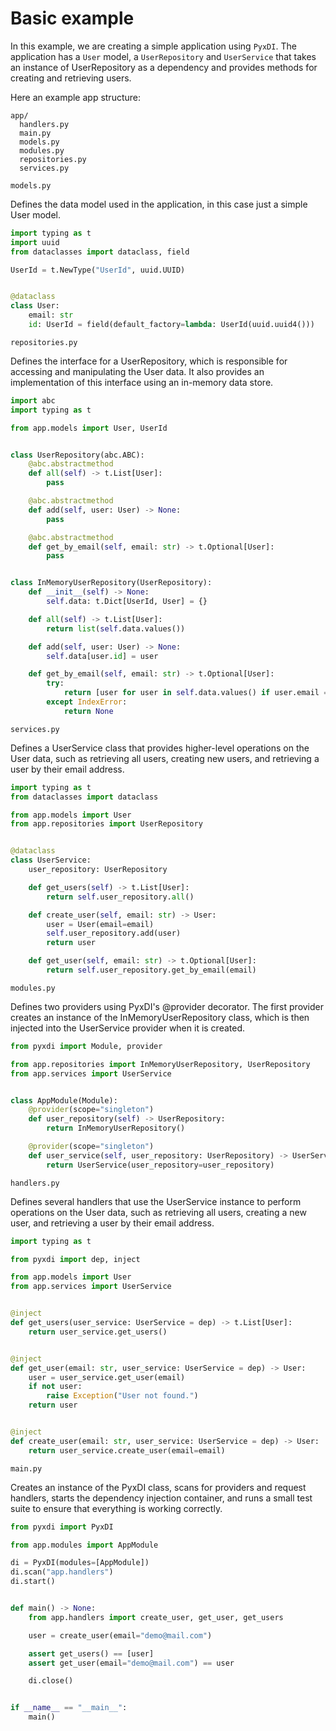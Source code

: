 # Basic example

In this example, we are creating a simple application using `PyxDI`. The application has a `User` model, a `UserRepository` and `UserService` that takes an instance of UserRepository as a dependency and provides methods for creating and retrieving users.

Here an example app structure:

```
app/
  handlers.py
  main.py
  models.py
  modules.py
  repositories.py
  services.py
```

`models.py`

Defines the data model used in the application, in this case just a simple User model.

```python
import typing as t
import uuid
from dataclasses import dataclass, field

UserId = t.NewType("UserId", uuid.UUID)


@dataclass
class User:
    email: str
    id: UserId = field(default_factory=lambda: UserId(uuid.uuid4()))
```

`repositories.py`

Defines the interface for a UserRepository, which is responsible for accessing and manipulating the User data. It also provides an implementation of this interface using an in-memory data store.

```python
import abc
import typing as t

from app.models import User, UserId


class UserRepository(abc.ABC):
    @abc.abstractmethod
    def all(self) -> t.List[User]:
        pass

    @abc.abstractmethod
    def add(self, user: User) -> None:
        pass

    @abc.abstractmethod
    def get_by_email(self, email: str) -> t.Optional[User]:
        pass


class InMemoryUserRepository(UserRepository):
    def __init__(self) -> None:
        self.data: t.Dict[UserId, User] = {}

    def all(self) -> t.List[User]:
        return list(self.data.values())

    def add(self, user: User) -> None:
        self.data[user.id] = user

    def get_by_email(self, email: str) -> t.Optional[User]:
        try:
            return [user for user in self.data.values() if user.email == email][0]
        except IndexError:
            return None
```

`services.py`

Defines a UserService class that provides higher-level operations on the User data, such as retrieving all users, creating new users, and retrieving a user by their email address.

```python
import typing as t
from dataclasses import dataclass

from app.models import User
from app.repositories import UserRepository


@dataclass
class UserService:
    user_repository: UserRepository

    def get_users(self) -> t.List[User]:
        return self.user_repository.all()

    def create_user(self, email: str) -> User:
        user = User(email=email)
        self.user_repository.add(user)
        return user

    def get_user(self, email: str) -> t.Optional[User]:
        return self.user_repository.get_by_email(email)
```

`modules.py`

Defines two providers using PyxDI's @provider decorator. The first provider creates an instance of the InMemoryUserRepository class, which is then injected into the UserService provider when it is created.

```python
from pyxdi import Module, provider

from app.repositories import InMemoryUserRepository, UserRepository
from app.services import UserService


class AppModule(Module):
    @provider(scope="singleton")
    def user_repository(self) -> UserRepository:
        return InMemoryUserRepository()

    @provider(scope="singleton")
    def user_service(self, user_repository: UserRepository) -> UserService:
        return UserService(user_repository=user_repository)
```

`handlers.py`

Defines several handlers that use the UserService instance to perform operations on the User data, such as retrieving all users, creating a new user, and retrieving a user by their email address.

```python
import typing as t

from pyxdi import dep, inject

from app.models import User
from app.services import UserService


@inject
def get_users(user_service: UserService = dep) -> t.List[User]:
    return user_service.get_users()


@inject
def get_user(email: str, user_service: UserService = dep) -> User:
    user = user_service.get_user(email)
    if not user:
        raise Exception("User not found.")
    return user


@inject
def create_user(email: str, user_service: UserService = dep) -> User:
    return user_service.create_user(email=email)
```

`main.py`

Creates an instance of the PyxDI class, scans for providers and request handlers, starts the dependency injection container, and runs a small test suite to ensure that everything is working correctly.

```python
from pyxdi import PyxDI

from app.modules import AppModule

di = PyxDI(modules=[AppModule])
di.scan("app.handlers")
di.start()


def main() -> None:
    from app.handlers import create_user, get_user, get_users

    user = create_user(email="demo@mail.com")

    assert get_users() == [user]
    assert get_user(email="demo@mail.com") == user

    di.close()


if __name__ == "__main__":
    main()
```
